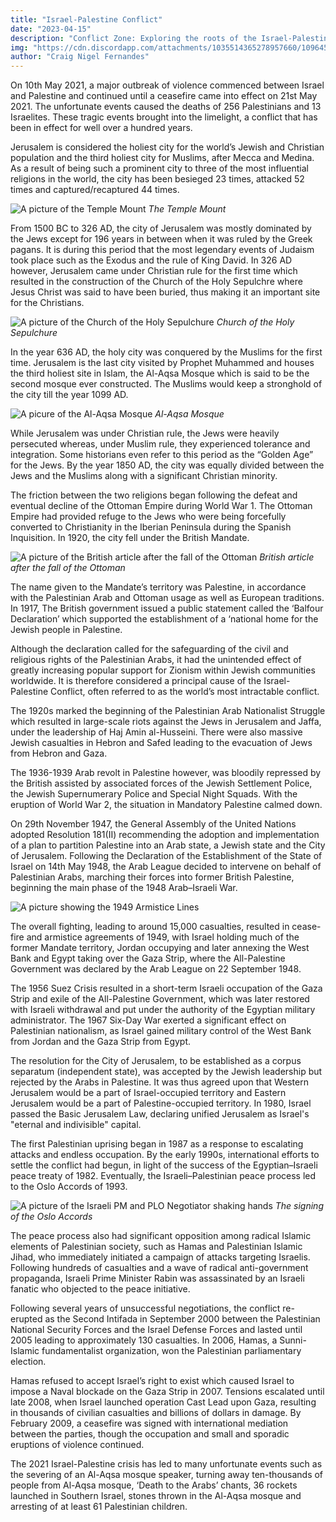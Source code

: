 ```yaml
---
title: "Israel-Palestine Conflict"
date: "2023-04-15"
description: "Conflict Zone: Exploring the roots of the Israel-Palestine conflict"
img: "https://cdn.discordapp.com/attachments/1035514365278957660/1096452028596756542/Bill_Clinton2C_Yitzhak_Rabin2C_Yasser_Arafat_at_the_White_House_1993-09-13.png"
author: "Craig Nigel Fernandes"
---
```


On 10th May 2021, a major outbreak of violence commenced between Israel and Palestine and continued until a ceasefire came into effect on 21st May 2021. The unfortunate events caused the deaths of 256 Palestinians and 13 Israelites. These tragic events brought into the limelight, a conflict that has been in effect for well over a hundred years.

Jerusalem is considered the holiest city for the world’s Jewish and Christian population and the third holiest city for Muslims, after Mecca and Medina. As a result of being such a prominent city to three of the most influential religions in the world, the city has been besieged 23 times, attacked 52 times and captured/recaptured 44 times.

![A picture of the Temple Mount](https://cdn.discordapp.com/attachments/1035514365278957660/1096452751879315607/Temple-Mount.png)
_The Temple Mount_

From 1500 BC to 326 AD, the city of Jerusalem was mostly dominated by the Jews except for 196 years in between when it was ruled by the Greek pagans. It is during this period that the most legendary events of Judaism took place such as the Exodus and the rule of King David. In 326 AD however, Jerusalem came under Christian rule for the first time which resulted in the construction of the Church of the Holy Sepulchre where Jesus Christ was said to have been buried, thus making it an important site for the Christians.

![A picture of the Church of the Holy Sepulchure](https://cdn.discordapp.com/attachments/1035514365278957660/1096452681872179350/Church_of_the_Holy_Sepulchre_by_Gerd_Eichmann_28cropped29.png)
_Church of the Holy Sepulchure_

In the year 636 AD, the holy city was conquered by the Muslims for the first time. Jerusalem is the last city visited by Prophet Muhammed and houses the third holiest site in Islam, the Al-Aqsa Mosque which is said to be the second mosque ever constructed. The Muslims would keep a stronghold of the city till the year 1099 AD.

![A picure of the Al-Aqsa Mosque](https://cdn.discordapp.com/attachments/1035514365278957660/1096452568198160485/1200px-Jerusalem-2013-Temple_Mount-Al-Aqsa_Mosque_28NE_exposure29.png)
_Al-Aqsa Mosque_

While Jerusalem was under Christian rule, the Jews were heavily persecuted whereas, under Muslim rule, they experienced tolerance and integration. Some historians even refer to this period as the “Golden Age” for the Jews. By the year 1850 AD, the city was equally divided between the Jews and the Muslims along with a significant Christian minority.

The friction between the two religions began following the defeat and eventual decline of the Ottoman Empire during World War 1. The Ottoman Empire had provided refuge to the Jews who were being forcefully converted to Christianity in the Iberian Peninsula during the Spanish Inquisition. In 1920, the city fell under the British Mandate.

![A picture of the British article after the fall of the Ottoman](https://cdn.discordapp.com/attachments/1035514365278957660/1096452471217467433/DQw7ZbuVoAAvT9g.png)
_British article after the fall of the Ottoman_

The name given to the Mandate’s territory was Palestine, in accordance with the Palestinian Arab and Ottoman usage as well as European traditions. In 1917, The British government issued a public statement called the ‘Balfour Declaration’ which supported the establishment of a ‘national home for the Jewish people in Palestine.

Although the declaration called for the safeguarding of the civil and religious rights of the Palestinian Arabs, it had the unintended effect of greatly increasing popular support for Zionism within Jewish communities worldwide. It is therefore considered a principal cause of the Israel-Palestine Conflict, often referred to as the world’s most intractable conflict.

The 1920s marked the beginning of the Palestinian Arab Nationalist Struggle which resulted in large-scale riots against the Jews in Jerusalem and Jaffa, under the leadership of Haj Amin al-Husseini. There were also massive Jewish casualties in Hebron and Safed leading to the evacuation of Jews from Hebron and Gaza.

The 1936-1939 Arab revolt in Palestine however, was bloodily repressed by the British assisted by associated forces of the Jewish Settlement Police, the Jewish Supernumerary Police and Special Night Squads. With the eruption of World War 2, the situation in Mandatory Palestine calmed down.

On 29th November 1947, the General Assembly of the United Nations adopted Resolution 181(II) recommending the adoption and implementation of a plan to partition Palestine into an Arab state, a Jewish state and the City of Jerusalem. Following the Declaration of the Establishment of the State of Israel on 14th May 1948,  the Arab League decided to intervene on behalf of Palestinian Arabs, marching their forces into former British Palestine, beginning the main phase of the 1948 Arab–Israeli War.

![A picture showing the 1949 Armistice Lines](https://cdn.discordapp.com/attachments/1035514365278957660/1096452042861596702/114380422_03_1949_armistice_line_640-nc.png)

The overall fighting, leading to around 15,000 casualties, resulted in cease-fire and armistice agreements of 1949, with Israel holding much of the former Mandate territory, Jordan occupying and later annexing the West Bank and Egypt taking over the Gaza Strip, where the All-Palestine Government was declared by the Arab League on 22 September 1948.

The 1956 Suez Crisis resulted in a short-term Israeli occupation of the Gaza Strip and exile of the All-Palestine Government, which was later restored with Israeli withdrawal and put under the authority of the Egyptian military administrator. The 1967 Six-Day War exerted a significant effect on Palestinian nationalism, as Israel gained military control of the West Bank from Jordan and the Gaza Strip from Egypt.

The resolution for the City of Jerusalem, to be established as a corpus separatum (independent state), was accepted by the Jewish leadership but rejected by the Arabs in Palestine. It was thus agreed upon that Western Jerusalem would be a part of Israel-occupied territory and Eastern Jerusalem would be a part of Palestine-occupied territory. In 1980, Israel passed the Basic Jerusalem Law, declaring unified Jerusalem as Israel's "eternal and indivisible" capital.

The first Palestinian uprising began in 1987 as a response to escalating attacks and endless occupation. By the early 1990s, international efforts to settle the conflict had begun, in light of the success of the Egyptian–Israeli peace treaty of 1982. Eventually, the Israeli–Palestinian peace process led to the Oslo Accords of 1993. 

![A picture of the Israeli PM and PLO Negotiator shaking hands](https://discord.com/channels/697798712184930334/823762376096481280/1096669523203080314)
_The signing of the Oslo Accords_

The peace process also had significant opposition among radical Islamic elements of Palestinian society, such as Hamas and Palestinian Islamic Jihad, who immediately initiated a campaign of attacks targeting Israelis. Following hundreds of casualties and a wave of radical anti-government propaganda, Israeli Prime Minister Rabin was assassinated by an Israeli fanatic who objected to the peace initiative.

Following several years of unsuccessful negotiations, the conflict re-erupted as the Second Intifada in September 2000 between the Palestinian National Security Forces and the Israel Defense Forces and lasted until 2005 leading to approximately 130 casualties. In 2006, Hamas, a Sunni-Islamic fundamentalist organization, won the Palestinian parliamentary election.

Hamas refused to accept Israel’s right to exist which caused Israel to impose a Naval blockade on the Gaza Strip in 2007. Tensions escalated until late 2008, when Israel launched operation Cast Lead upon Gaza, resulting in thousands of civilian casualties and billions of dollars in damage. By February 2009, a ceasefire was signed with international mediation between the parties, though the occupation and small and sporadic eruptions of violence continued.

The 2021 Israel-Palestine crisis has led to many unfortunate events such as the severing of an Al-Aqsa mosque speaker, turning away ten-thousands of people from Al-Aqsa mosque, ‘Death to the Arabs’ chants, 36 rockets launched in Southern Israel, stones thrown in the Al-Aqsa mosque and arresting of at least 61 Palestinian children.


